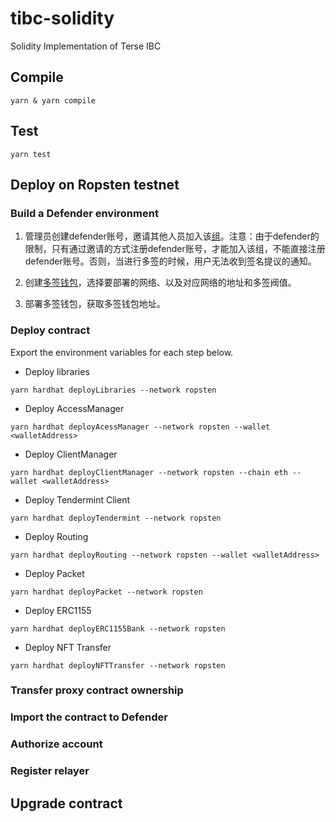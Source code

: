 # tibc-solidity

Solidity Implementation of Terse IBC

## Compile

```shell
yarn & yarn compile
```

## Test

```shell
yarn test
```

## Deploy on Ropsten testnet

### Build a Defender environment

1. 管理员创建defender账号，邀请其他人员加入该[组](#https://defender.openzeppelin.com/#/collaborators)。注意：由于defender的限制，只有通过邀请的方式注册defender账号，才能加入该组，不能直接注册defender账号。否则，当进行多签的时候，用户无法收到签名提议的通知。

2. 创建[多签钱包](#https://defender.openzeppelin.com/#/admin/addSafe)，选择要部署的网络、以及对应网络的地址和多签阀值。

3. 部署多签钱包，获取多签钱包地址。

### Deploy contract

Export the environment variables for each step below.

* Deploy libraries

```shell
yarn hardhat deployLibraries --network ropsten
```

* Deploy AccessManager

```shell
yarn hardhat deployAcessManager --network ropsten --wallet <walletAddress>
```

* Deploy ClientManager

```shell
yarn hardhat deployClientManager --network ropsten --chain eth --wallet <walletAddress>
```

* Deploy Tendermint Client

```shell
yarn hardhat deployTendermint --network ropsten
```

* Deploy Routing

```shell
yarn hardhat deployRouting --network ropsten --wallet <walletAddress>
```

* Deploy Packet

```shell
yarn hardhat deployPacket --network ropsten
```

* Deploy ERC1155

```shell
yarn hardhat deployERC1155Bank --network ropsten
```

* Deploy NFT Transfer

```shell
yarn hardhat deployNFTTransfer --network ropsten
```

### Transfer proxy contract ownership

### Import the contract to Defender

### Authorize account

### Register relayer

## Upgrade contract
